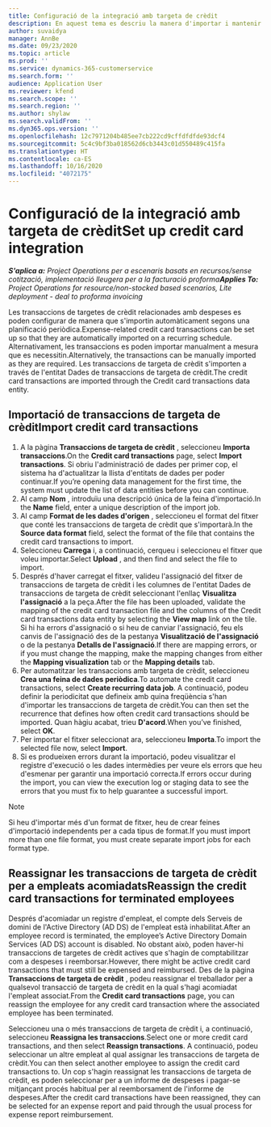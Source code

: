 ```yaml
---
title: Configuració de la integració amb targeta de crèdit
description: En aquest tema es descriu la manera d'importar i mantenir transaccions amb targetes de crèdit relacionades amb les despeses.
author: suvaidya
manager: AnnBe
ms.date: 09/23/2020
ms.topic: article
ms.prod: ''
ms.service: dynamics-365-customerservice
ms.search.form: ''
audience: Application User
ms.reviewer: kfend
ms.search.scope: ''
ms.search.region: ''
ms.author: shylaw
ms.search.validFrom: ''
ms.dyn365.ops.version: ''
ms.openlocfilehash: 12c7971204b485ee7cb222cd9cffdfdfde93dcf4
ms.sourcegitcommit: 5c4c9bf3ba018562d6cb3443c01d550489c415fa
ms.translationtype: HT
ms.contentlocale: ca-ES
ms.lasthandoff: 10/16/2020
ms.locfileid: "4072175"
---
```

# <a name="set-up-credit-card-integration"></a><span data-ttu-id="13810-103">Configuració de la integració amb targeta de crèdit</span><span class="sxs-lookup"><span data-stu-id="13810-103">Set up credit card integration</span></span>

<span data-ttu-id="13810-104">_**S'aplica a:** Project Operations per a escenaris basats en recursos/sense cotització, implementació lleugera per a la facturació proforma_</span><span class="sxs-lookup"><span data-stu-id="13810-104">_**Applies To:** Project Operations for resource/non-stocked based scenarios, Lite deployment - deal to proforma invoicing_</span></span>

<span data-ttu-id="13810-105">Les transaccions de targetes de crèdit relacionades amb despeses es poden configurar de manera que s'importin automàticament segons una planificació periòdica.</span><span class="sxs-lookup"><span data-stu-id="13810-105">Expense-related credit card transactions can be set up so that they are automatically imported on a recurring schedule.</span></span> <span data-ttu-id="13810-106">Alternativament, les transaccions es poden importar manualment a mesura que es necessitin.</span><span class="sxs-lookup"><span data-stu-id="13810-106">Alternatively, the transactions can be manually imported as they are required.</span></span> <span data-ttu-id="13810-107">Les transaccions de targeta de crèdit s'importen a través de l'entitat Dades de transaccions de targeta de crèdit.</span><span class="sxs-lookup"><span data-stu-id="13810-107">The credit card transactions are imported through the Credit card transactions data entity.</span></span>

## <a name="import-credit-card-transactions"></a><span data-ttu-id="13810-108">Importació de transaccions de targeta de crèdit</span><span class="sxs-lookup"><span data-stu-id="13810-108">Import credit card transactions</span></span>

1. <span data-ttu-id="13810-109">A la pàgina **Transaccions de targeta de crèdit** , seleccioneu **Importa transaccions**.</span><span class="sxs-lookup"><span data-stu-id="13810-109">On the **Credit card transactions** page, select **Import transactions**.</span></span> <span data-ttu-id="13810-110">Si obriu l'administració de dades per primer cop, el sistema ha d'actualitzar la llista d'entitats de dades per poder continuar.</span><span class="sxs-lookup"><span data-stu-id="13810-110">If you’re opening data management for the first time, the system must update the list of data entities before you can continue.</span></span>
2. <span data-ttu-id="13810-111">Al camp **Nom** , introduïu una descripció única de la feina d'importació.</span><span class="sxs-lookup"><span data-stu-id="13810-111">In the **Name** field, enter a unique description of the import job.</span></span>
3. <span data-ttu-id="13810-112">Al camp **Format de les dades d'origen** , seleccioneu el format del fitxer que conté les transaccions de targeta de crèdit que s'importarà.</span><span class="sxs-lookup"><span data-stu-id="13810-112">In the **Source data format** field, select the format of the file that contains the credit card transactions to import.</span></span>
4. <span data-ttu-id="13810-113">Seleccioneu **Carrega** i, a continuació, cerqueu i seleccioneu el fitxer que voleu importar.</span><span class="sxs-lookup"><span data-stu-id="13810-113">Select **Upload** , and then find and select the file to import.</span></span>
5. <span data-ttu-id="13810-114">Després d'haver carregat el fitxer, valideu l'assignació del fitxer de transaccions de targeta de crèdit i les columnes de l'entitat Dades de transaccions de targeta de crèdit seleccionant l'enllaç **Visualitza l'assignació** a la peça.</span><span class="sxs-lookup"><span data-stu-id="13810-114">After the file has been uploaded, validate the mapping of the credit card transaction file and the columns of the Credit card transactions data entity by selecting the **View map** link on the tile.</span></span> <span data-ttu-id="13810-115">Si hi ha errors d'assignació o si heu de canviar l'assignació, feu els canvis de l'assignació des de la pestanya **Visualització de l'assignació** o de la pestanya **Detalls de l'assignació**.</span><span class="sxs-lookup"><span data-stu-id="13810-115">If there are mapping errors, or if you must change the mapping, make the mapping changes from either the **Mapping visualization** tab or the **Mapping details** tab.</span></span>
6. <span data-ttu-id="13810-116">Per automatitzar les transaccions amb targeta de crèdit, seleccioneu **Crea una feina de dades periòdica**.</span><span class="sxs-lookup"><span data-stu-id="13810-116">To automate the credit card transactions, select **Create recurring data job**.</span></span> <span data-ttu-id="13810-117">A continuació, podeu definir la periodicitat que defineix amb quina freqüència s'han d'importar les transaccions de targeta de crèdit.</span><span class="sxs-lookup"><span data-stu-id="13810-117">You can then set the recurrence that defines how often credit card transactions should be imported.</span></span> <span data-ttu-id="13810-118">Quan hàgiu acabat, trieu **D'acord**.</span><span class="sxs-lookup"><span data-stu-id="13810-118">When you’ve finished, select **OK**.</span></span>
7. <span data-ttu-id="13810-119">Per importar el fitxer seleccionat ara, seleccioneu **Importa**.</span><span class="sxs-lookup"><span data-stu-id="13810-119">To import the selected file now, select **Import**.</span></span>
8. <span data-ttu-id="13810-120">Si es produeixen errors durant la importació, podeu visualitzar el registre d'execució o les dades intermèdies per veure els errors que heu d'esmenar per garantir una importació correcta.</span><span class="sxs-lookup"><span data-stu-id="13810-120">If errors occur during the import, you can view the execution log or staging data to see the errors that you must fix to help guarantee a successful import.</span></span>

> [!NOTE]
> <span data-ttu-id="13810-121">Si heu d'importar més d'un format de fitxer, heu de crear feines d'importació independents per a cada tipus de format.</span><span class="sxs-lookup"><span data-stu-id="13810-121">If you must import more than one file format, you must create separate import jobs for each format type.</span></span>

## <a name="reassign-the-credit-card-transactions-for-terminated-employees"></a><span data-ttu-id="13810-122">Reassignar les transaccions de targeta de crèdit per a empleats acomiadats</span><span class="sxs-lookup"><span data-stu-id="13810-122">Reassign the credit card transactions for terminated employees</span></span>

<span data-ttu-id="13810-123">Després d'acomiadar un registre d'empleat, el compte dels Serveis de domini de l'Active Directory (AD DS) de l'empleat està inhabilitat.</span><span class="sxs-lookup"><span data-stu-id="13810-123">After an employee record is terminated, the employee’s Active Directory Domain Services (AD DS) account is disabled.</span></span> <span data-ttu-id="13810-124">No obstant això, poden haver-hi transaccions de targetes de crèdit actives que s'hagin de comptabilitzar com a despeses i reemborsar.</span><span class="sxs-lookup"><span data-stu-id="13810-124">However, there might be active credit card transactions that must still be expensed and reimbursed.</span></span> <span data-ttu-id="13810-125">Des de la pàgina **Transaccions de targeta de crèdit** , podeu reassignar el treballador per a qualsevol transacció de targeta de crèdit en la qual s'hagi acomiadat l'empleat associat.</span><span class="sxs-lookup"><span data-stu-id="13810-125">From the **Credit card transactions** page, you can reassign the employee for any credit card transaction where the associated employee has been terminated.</span></span>

<span data-ttu-id="13810-126">Seleccioneu una o més transaccions de targeta de crèdit i, a continuació, seleccioneu **Reassigna les transaccions**.</span><span class="sxs-lookup"><span data-stu-id="13810-126">Select one or more credit card transactions, and then select **Reassign transactions**.</span></span> <span data-ttu-id="13810-127">A continuació, podeu seleccionar un altre empleat al qual assignar les transaccions de targeta de crèdit.</span><span class="sxs-lookup"><span data-stu-id="13810-127">You can then select another employee to assign the credit card transactions to.</span></span> <span data-ttu-id="13810-128">Un cop s'hagin reassignat les transaccions de targeta de crèdit, es poden seleccionar per a un informe de despeses i pagar-se mitjançant procés habitual per al reemborsament de l'informe de despeses.</span><span class="sxs-lookup"><span data-stu-id="13810-128">After the credit card transactions have been reassigned, they can be selected for an expense report and paid through the usual process for expense report reimbursement.</span></span>
